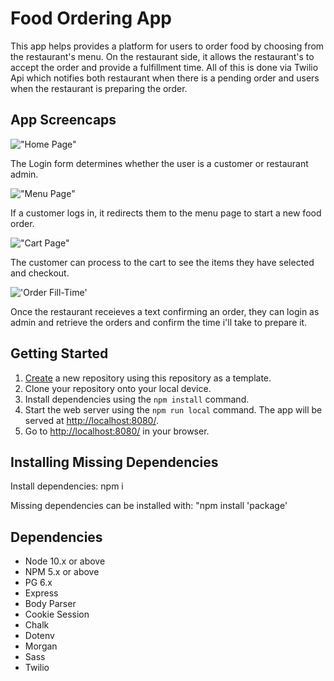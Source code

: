 # Food Ordering App

This app helps provides a platform for users to order food by choosing from the restaurant's menu. On the restaurant side, it allows the restaurant's to accept the order and provide a fulfillment time. All of this is done via Twilio Api which notifies both restaurant when there is a pending order and users when the restaurant is preparing the order.

## App Screencaps

!["Home Page"](https://github.com/muhammad-usama12/midterm_food_order/blob/master/docs/Home%20Page.png)

The Login form determines whether the user is a customer or restaurant admin.

!["Menu Page"](https://github.com/muhammad-usama12/midterm_food_order/blob/master/docs/Menu%20Page.png)

If a customer logs in, it redirects them to the menu page to start a new food order.

!["Cart Page"](https://github.com/muhammad-usama12/midterm_food_order/blob/master/docs/Cart%20Page.png)

The customer can process to the cart to see the items they have selected and checkout.

!['Order Fill-Time'](https://github.com/muhammad-usama12/midterm_food_order/blob/master/docs/Order%20Fill-Time.png)

Once the restaurant receieves a text confirming an order, they can login as admin and retrieve the orders and confirm the time i'll take to prepare it.

## Getting Started

1. [Create](https://docs.github.com/en/repositories/creating-and-managing-repositories/creating-a-repository-from-a-template) a new repository using this repository as a template.
2. Clone your repository onto your local device.
3. Install dependencies using the `npm install` command.
4. Start the web server using the `npm run local` command. The app will be served at <http://localhost:8080/>.
5. Go to <http://localhost:8080/> in your browser.

## Installing Missing Dependencies

Install dependencies: npm i

Missing dependencies can be installed with: "npm install 'package'

## Dependencies

- Node 10.x or above
- NPM 5.x or above
- PG 6.x
- Express
- Body Parser
- Cookie Session
- Chalk
- Dotenv
- Morgan
- Sass
- Twilio
